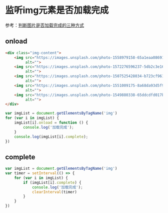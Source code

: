 # 监听img元素是否加载完成

参考：[判断图片是否加载完成的三种方式](https://blog.csdn.net/zhuchunyan_aijia/article/details/52016962?utm_medium=distribute.pc_relevant.none-task-blog-2%7Edefault%7EOPENSEARCH%7Edefault-8.control&depth_1-utm_source=distribute.pc_relevant.none-task-blog-2%7Edefault%7EOPENSEARCH%7Edefault-8.control)

## onload

```html
<div class="img-content">
    <img src="https://images.unsplash.com/photo-1558979158-65a1eaa08691?ixlib=rb-1.2.1&ixid=eyJhcHBfaWQiOjEyMDd9&auto=format&fit=crop&w=1350&q=80"
         alt="">
    <img src="https://images.unsplash.com/photo-1572276596237-5db2c3e16c5d?ixlib=rb-1.2.1&ixid=eyJhcHBfaWQiOjEyMDd9&auto=format&fit=crop&w=1350&q=80"
         alt="">
    <img src="https://images.unsplash.com/photo-1507525428034-b723cf961d3e?ixlib=rb-1.2.1&ixid=eyJhcHBfaWQiOjEyMDd9&auto=format&fit=crop&w=1353&q=80"
         alt="">
    <img src="https://images.unsplash.com/photo-1551009175-8a68da93d5f9?ixlib=rb-1.2.1&ixid=eyJhcHBfaWQiOjEyMDd9&auto=format&fit=crop&w=1351&q=80"
         alt="">
    <img src="https://images.unsplash.com/photo-1549880338-65ddcdfd017b?ixlib=rb-1.2.1&ixid=eyJhcHBfaWQiOjEyMDd9&auto=format&fit=crop&w=1350&q=80"
         alt="">
</div>
```

```js
var imgList = document.getElementsByTagName('img')
for (var i in imgList) {
    imgList[i].onload = function () {
        console.log('加载完成');
    }
    console.log(imgList[i].complete);
})
```

## complete

```js
var imgList = document.getElementsByTagName('img')
var timer = setInterval(() => {
    for (var i in imgList) {
        if (imgList[i].complete) {
            console.log('加载完成');
            clearInterval(timer)
        }
    }
})
```



